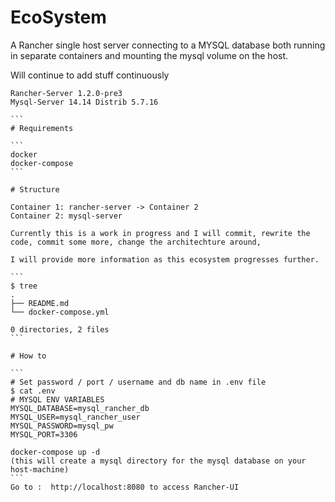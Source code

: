 # EcoSystem
A Rancher single host server connecting to a MYSQL database both running in separate containers
and mounting the mysql volume on the host.

Will continue to add stuff continuously

````
Rancher-Server 1.2.0-pre3
Mysql-Server 14.14 Distrib 5.7.16

```
# Requirements

```
docker
docker-compose
```

# Structure

Container 1: rancher-server -> Container 2
Container 2: mysql-server

Currently this is a work in progress and I will commit, rewrite the code, commit some more, change the architechture around, 

I will provide more information as this ecosystem progresses further.

```
$ tree
.
├── README.md
└── docker-compose.yml

0 directories, 2 files
```

# How to 

```
# Set password / port / username and db name in .env file
$ cat .env
# MYSQL ENV VARIABLES
MYSQL_DATABASE=mysql_rancher_db
MYSQL_USER=mysql_rancher_user
MYSQL_PASSWORD=mysql_pw
MYSQL_PORT=3306

docker-compose up -d
(this will create a mysql directory for the mysql database on your host-machine)
```
Go to :  http://localhost:8080 to access Rancher-UI

